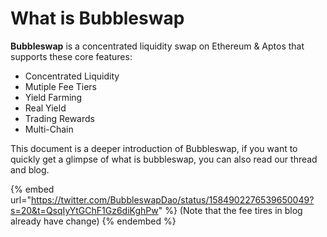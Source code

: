 # What is Bubbleswap

**Bubbleswap** is a concentrated liquidity swap on Ethereum & Aptos that supports these core features:

* Concentrated Liquidity
* Mutiple Fee Tiers
* Yield Farming
* Real Yield
* Trading Rewards
* Multi-Chain

This document is a deeper introduction of Bubbleswap, if you want to quickly get a glimpse of what is bubbleswap, you can also read our thread and blog.

{% embed url="https://twitter.com/BubbleswapDao/status/1584902276539650049?s=20&t=QsqIyYtGChF1Gz6diKghPw" %}
(Note that the fee tires in blog already have change)
{% endembed %}

